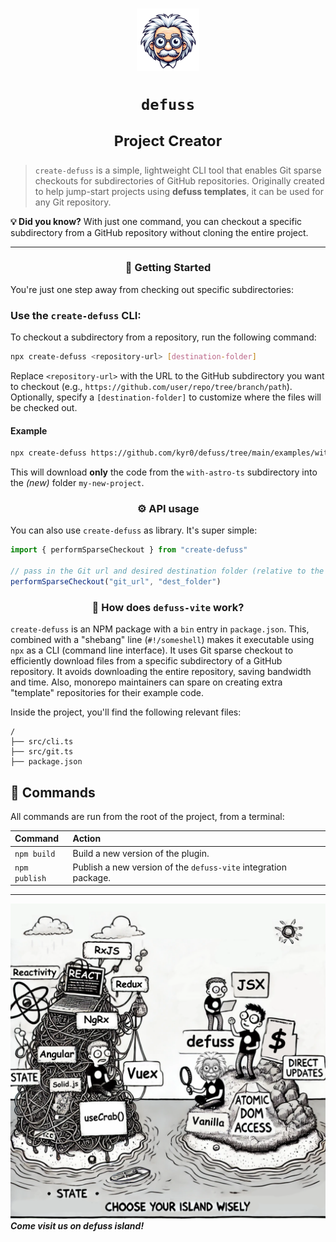<h1 align="center">

<img src="assets/defuss_mascott.png" width="100px" />

`defuss`

<sup align="center">

Project Creator

</sup>

</h1>

> `create-defuss` is a simple, lightweight CLI tool that enables Git sparse checkouts for subdirectories of GitHub repositories. Originally created to help jump-start projects using **defuss templates**, it can be used for any Git repository.

**💡 Did you know?** With just one command, you can checkout a specific subdirectory from a GitHub repository without cloning the entire project.

---

<h3 align="center">

🚀 Getting Started

</h3>

You're just one step away from checking out specific subdirectories:

### Use the `create-defuss` CLI:

To checkout a subdirectory from a repository, run the following command:

```bash
npx create-defuss <repository-url> [destination-folder]
```

Replace `<repository-url>` with the URL to the GitHub subdirectory you want to checkout (e.g., `https://github.com/user/repo/tree/branch/path`).
Optionally, specify a `[destination-folder]` to customize where the files will be checked out.

#### Example

```bash
npx create-defuss https://github.com/kyr0/defuss/tree/main/examples/with-astro-ts ./my-new-project
```

This will download **only** the code from the `with-astro-ts` subdirectory into the _(new)_ folder `my-new-project`. 

<h3 align="center">

⚙️ API usage

</h3>

You can also use `create-defuss` as library. It's super simple:

```ts
import { performSparseCheckout } from "create-defuss"

// pass in the Git url and desired destination folder (relative to the current working directory)
performSparseCheckout("git_url", "dest_folder")
```


<h3 align="center">

🚀 How does `defuss-vite` work?

</h3>

`create-defuss` is an NPM package with a `bin` entry in `package.json`. This, combined with a "shebang" line (`#!/someshell`) makes it executable using `npx` as a CLI (command line interface). It uses Git sparse checkout to efficiently download files from a specific subdirectory of a GitHub repository. It avoids downloading the entire repository, saving bandwidth and time. Also, monorepo maintainers can spare on creating extra "template" repositories for their example code.

Inside the project, you'll find the following relevant files:

```text
/
├── src/cli.ts
├── src/git.ts
├── package.json
```

## 🧞 Commands

All commands are run from the root of the project, from a terminal:

| Command       | Action                                                                                                                                                                                                                           |
| :------------ | :------------------------------------------------------------------------------------------------------------------------------------------------------------------------------------------------------------------------------- |
| `npm build`    | Build a new version of the plugin. |
| `npm publish`    | Publish a new version of the `defuss-vite` integration package. |

---

<img src="assets/defuss_comic.png" />

<caption><i><b>Come visit us on defuss island!</b></i></caption>